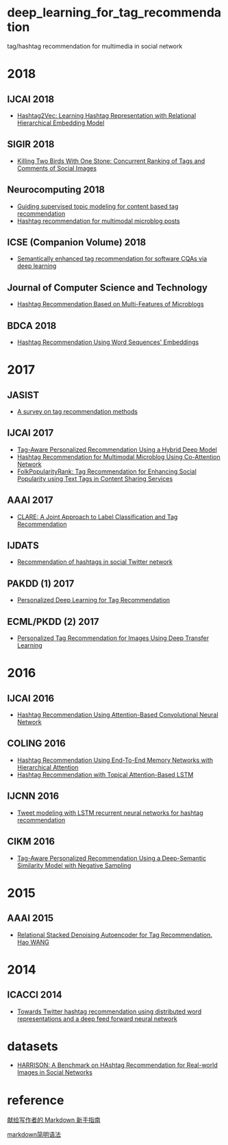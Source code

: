 # deep_learning_for_tag_recommendation
tag/hashtag recommendation for multimedia in social network
# 2018
## IJCAI 2018
- [Hashtag2Vec: Learning Hashtag Representation with Relational Hierarchical Embedding Model](https://www.ijcai.org/proceedings/2018/480)
## SIGIR 2018
- [Killing Two Birds With One Stone: Concurrent Ranking of Tags and Comments of Social Images](https://www.researchgate.net/profile/Sourav_S_Bhowmick/publication/326134318_Killing_Two_Birds_With_One_Stone_Concurrent_Ranking_of_Tags_and_Comments_of_Social_Images/links/5b3e22120f7e9b0df5f4cd17/Killing-Two-Birds-With-One-Stone-Concurrent-Ranking-of-Tags-and-Comments-of-Social-Images.pdf)
## Neurocomputing 2018
- [Guiding supervised topic modeling for content based tag recommendation](http://cs.nju.edu.cn/yuanyao/static/neuro2018.pdf)
- [Hashtag recommendation for multimodal microblog posts](https://ac.els-cdn.com/S0925231217311840/1-s2.0-S0925231217311840-main.pdf?_tid=90a8027d-53cd-4dbd-b130-49dc7e3c05de&acdnat=1542682662_f2b4ec6371736c747f430b5eeb46288d)

## ICSE (Companion Volume) 2018
- [Semantically enhanced tag recommendation for software CQAs via deep learning](https://dl.acm.org/citation.cfm?doid=3183440.3194977)
## Journal of Computer Science and Technology
- [Hashtag Recommendation Based on Multi-Features of Microblogs](https://link.springer.com/article/10.1007%2Fs11390-018-1851-2)
## BDCA 2018
- [Hashtag Recommendation Using Word Sequences' Embeddings](https://link.springer.com/chapter/10.1007%2F978-3-319-96292-4_11)

# 2017

## JASIST
- [A survey on tag recommendation methods](http://onlinelibrary.wiley.com/doi/10.1002/asi.23736/abstract;jsessionid=FBF97B408AC87EEE815AEA6EF3615A81.f04t02)

##  IJCAI 2017
- [Tag-Aware Personalized Recommendation Using a Hybrid Deep Model](https://www.ijcai.org/proceedings/2017/446)
- [Hashtag Recommendation for Multimodal Microblog Using Co-Attention Network](https://www.ijcai.org/proceedings/2017/478)
- [FolkPopularityRank: Tag Recommendation for Enhancing Social Popularity using Text Tags in Content Sharing Services](https://www.ijcai.org/proceedings/2017/0451.pdf)


## AAAI 2017
- [CLARE: A Joint Approach to Label Classification and Tag Recommendation](https://aaai.org/ocs/index.php/AAAI/AAAI17/paper/view/14239)

##  IJDATS
- [Recommendation of hashtags in social Twitter network](http://www.inderscience.com/offer.php?id=86631)

## PAKDD (1) 2017
- [Personalized Deep Learning for Tag Recommendation](https://link.springer.com/chapter/10.1007%2F978-3-319-57454-7_15)

## ECML/PKDD (2) 2017
- [Personalized Tag Recommendation for Images Using Deep Transfer Learning](https://www.ismll.uni-hildesheim.de/pub/pdfs/nguyen17_ecml.pdf)

# 2016
## IJCAI 2016
- [Hashtag Recommendation Using Attention-Based Convolutional Neural Network](http://www.ijcai.org/Abstract/16/395)

## COLING 2016
- [Hashtag Recommendation Using End-To-End Memory Networks with Hierarchical Attention](http://aclweb.org/anthology/C/C16/C16-1090.pdf)
- [Hashtag Recommendation with Topical Attention-Based LSTM](http://aclweb.org/anthology/C/C16/C16-1284.pdf)
## IJCNN 2016
- [Tweet modeling with LSTM recurrent neural networks for hashtag recommendation](http://ieeexplore.ieee.org/document/7727385/)
##  CIKM 2016
- [Tag-Aware Personalized Recommendation Using a Deep-Semantic Similarity Model with Negative Sampling](https://dl.acm.org/citation.cfm?doid=2983323.2983874)

# 2015
## AAAI 2015
- [Relational Stacked Denoising Autoencoder for Tag Recommendation. Hao WANG](http://www.aaai.org/ocs/index.php/AAAI/AAAI15/paper/download/9350/9980)

# 2014
##  ICACCI 2014
- [Towards Twitter hashtag recommendation using distributed word representations and a deep feed forward neural network](http://ieeexplore.ieee.org/document/6968557/?arnumber=6968557&tag=1)

# datasets
- [HARRISON: A Benchmark on HAshtag Recommendation for Real-world Images in Social Networks](https://arxiv.org/abs/1605.05054)

# reference 
[献给写作者的 Markdown 新手指南][1]

[markdown简明语法][2]

[1]:https://www.jianshu.com/p/q81RER
[2]:https://www.cnblogs.com/back-man/p/5012746.html

